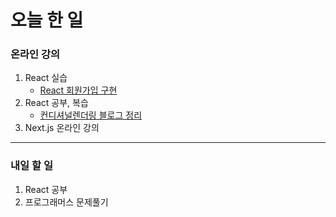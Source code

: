 # 오늘 한 일

### 온라인 강의

1. React 실습
   - [React 회원가입 구현](https://github.com/youahleum/ST-FE_0602)
1. React 공부, 복습
   - [컨디셔널렌더링 블로그 정리](https://dkfma6033.tistory.com/150)
1. Next.js 온라인 강의

---

### 내일 할 일

1. React 공부
1. 프로그래머스 문제풀기
